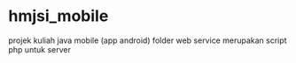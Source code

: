 # hmjsi_mobile
projek kuliah java mobile (app android)
folder web service merupakan script php untuk server
